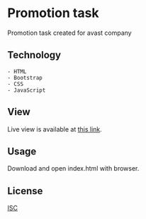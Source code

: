 # Promotion task 
Promotion task created for avast company

## Technology
    - HTML
    - Bootstrap
    - CSS
    - JavaScript

## View
Live view is available at [this link](https://pawel-galkowski.github.io/promotion-task/).

## Usage
Download and open index.html with browser.

## License
[ISC](https://choosealicense.com/licenses/isc/)
